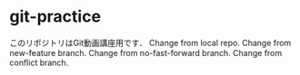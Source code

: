 # git-practice
このリポジトリはGit動画講座用です．
Change from local repo.
Change from new-feature branch.
Change from no-fast-forward branch.
Change from conflict branch.
